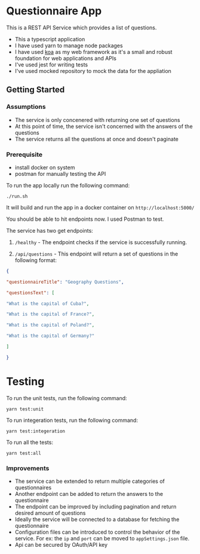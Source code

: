 # Questionnaire App


This is a REST API Service which provides a list of questions.

- This a typescript application
- I have used yarn to manage node packages
- I have used [koa](https://koajs.com/) as my web framework as it's a small and robust foundation for web applications and APIs
- I've used jest for writing tests 
- I've used mocked repository to mock the data for the appliation


## Getting Started

### Assumptions
 - The service is only concenered with returning one set of questions
 - At this point of time, the service isn't concerned with the answers of the questions
 - The service returns all the questions at once and doesn't paginate

### Prerequisite
 - install docker on system
 - postman for manually testing the API

To run the app locally run the following command:

`./run.sh`

It will build and run the app in a docker container on `http://localhost:5000/`

You should be able to hit endpoints now. I used Postman to test.

The service has two get endpoints:

1. `/healthy` - The endpoint checks if the service is successfully running.

2. `/api/questions` - This endpoint will return a set of questions in the following format:

```json
{

"questionnaireTitle": "Geography Questions",

"questionsText": [

"What is the capital of Cuba?",

"What is the capital of France?",

"What is the capital of Poland?",

"What is the capital of Germany?"

]

}
```

# Testing

To run the unit tests, run the following command:

`yarn test:unit`

To run integeration tests, run the following command:

`yarn test:integeration`

To run all the tests:

`yarn test:all`


### Improvements 
 - The service can be extended to return multiple categories of questionnaires
 - Another endpoint can be added to return the answers to the questionnaire
 - The endpoint can be improved by including pagination and return desired amount of questions
 - Ideally the service will be connected to a database for fetching the questionnaire
 - Configuration files can be introduced to control the behavior of the service. For ex: the `ip` and `port` can be moved to `appSettings.json` file.
 - Api can be secured by OAuth/API key 


